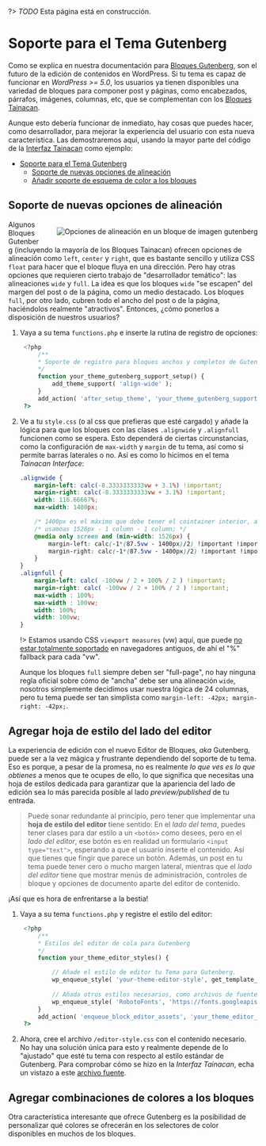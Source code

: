 ?> _TODO_ Esta página está en construcción.

# Soporte para el Tema Gutenberg

Como se explica en nuestra documentación para [Bloques Gutenberg](/es-mx/gutenberg-blocks.md), son el futuro de la edición de contenidos en WordPress. Si tu tema es capaz de funcionar en *WordPress >= 5.0*, los usuarios ya tienen disponibles una variedad de bloques para componer post y páginas, como encabezados, párrafos, imágenes, columnas, etc, que se complementan con los [Bloques Tainacan](/es-mx/gutenberg-blocks#los-bloques-de-tainacan).

Aunque esto debería funcionar de inmediato, hay cosas que puedes hacer, como desarrollador, para mejorar la experiencia del usuario con esta nueva característica. Las demostraremos aquí, usando la mayor parte del código de la [Interfaz Tainacan](https://wordpress.org/themes/tainacan-interface/) como ejemplo:

- [Soporte para el Tema Gutenberg](#soporte-para-el-tema-gutenberg)
  - [Soporte de nuevas opciones de alineación](#soporte-de-nuevas-opciones-de-alineacion)
  - [Añadir soporte de esquema de color a los bloques](#agregar-combinaciones-de-colores-a-los-bloques)

## Soporte de nuevas opciones de alineación

<div style="float: right; margin-left: 32px;">

![Opciones de alineación en un bloque de imagen gutenberg](/_assets/images/theme-gutenberg-support-1.jpeg ':size=250')

</div>

Algunos Bloques Gutenberg (incluyendo la mayoría de los Bloques Tainacan) ofrecen opciones de alineación como `left`, `center` y `right`, que es bastante sencillo y utiliza CSS `float` para hacer que el bloque fluya en una dirección. Pero hay otras opciones que requieren cierto trabajo de "desarrollador temático": las alineaciones `wide` y `full`. La idea es que los bloques `wide` "se escapen" del margen del post o de la página, como un medio destacado. Los bloques `full`, por otro lado, cubren todo el ancho del post o de la página, haciéndolos realmente "atractivos". Entonces, ¿cómo ponerlos a disposición de nuestros usuarios?

1. Vaya a su tema `functions.php` e inserte la rutina de registro de opciones:
   ```php
    <?php
        /**
        * Soporte de registro para bloques anchos y completos de Gutenberg
        */
        function your_theme_gutenberg_support_setup() {
            add_theme_support( 'align-wide' );
        }
        add_action( 'after_setup_theme', 'your_theme_gutenberg_support_setup' );
    ?>
   ``` 
2. Ve a tu `style.css` (o al css que prefieras que esté cargado) y añade la lógica para que los bloques con las clases `.alignwide` y `.alignfull` funcionen como se espera. Esto dependerá de ciertas circunstancias, como la configuración de `max-width` y `margin` de tu tema, así como si permite barras laterales o no. Así es como lo hicimos en el tema *Tainacan Interface*:
    ```css
    .alignwide {
        margin-left: calc(-8.3333333333vw + 3.1%) !important;
        margin-right: calc(-8.3333333333vw + 3.1%) !important;
        width: 116.66667%;
        max-width: 1400px;

        /* 1400px es el máximo que debe tener el cointainer interior, así que */
        /* usamoas 1526px - 1 column - 1 column; */
        @media only screen and (min-width: 1526px) {
            margin-left: calc(-1*(87.5vw - 1400px)/2) !important !important;
            margin-right: calc(-1*(87.5vw - 1400px)/2) !important !important;
        }
    }
    .alignfull {
        margin-left: calc( -100vw / 2 + 100% / 2 ) !important;
        margin-right: calc( -100vw / 2 + 100% / 2 ) !important;
        max-width : 100%;
        max-width : 100vw;
        width: 100%;
        width: 100vw;
    }
   ```
   !> Estamos usando CSS `viewport measures` (vw) aquí, que puede [no estar totalmente soportado](https://caniuse.com/#feat=viewport-units ':ignore') en navegadores antiguos, de ahí el "%" fallback para cada "vw". 
   
   Aunque los bloques `full` siempre deben ser "full-page", no hay ninguna regla oficial sobre cómo de "ancha" debe ser una alineación `wide`, nosotros simplemente decidimos usar nuestra lógica de 24 columnas, pero tu tema puede ser tan simplista como `margin-left: -42px; margin-right: -42px;`.

## Agregar hoja de estilo del lado del editor

La experiencia de edición con el nuevo Editor de Bloques, *aka* Gutenberg, puede ser a la vez mágica y frustrante dependiendo del soporte de tu tema. Eso es porque, a pesar de la promesa, no es realmente *lo que ves es lo que obtienes* a menos que te ocupes de ello, lo que significa que necesitas una hoja de estilos dedicada para garantizar que la apariencia del lado de edición sea lo más parecida posible al lado *preview/published* de tu entrada.

> Puede sonar redundante al principio, pero tener que implementar una **hoja de estilo del editor** tiene sentido: En el *lado del tema*, puedes tener clases para dar estilo a un `<botón>` como desees, pero en el *lado del editor*, ese botón es en realidad un formulario `<input type="text">`, esperando a que el usuario inserte el contenido. Así que tienes que fingir que parece un botón. Además, un post en tu tema puede tener cero o mucho margen lateral, mientras que el *lado del editor* tiene que mostrar menús de administración, controles de bloque y opciones de documento aparte del editor de contenido. 

¡Así que es hora de enfrentarse a la bestia!

1. Vaya a su tema `functions.php` y registre el estilo del editor:
   ```php
    <?php
        /**
        * Estilos del editor de cola para Gutenberg
        */
        function your_theme_editor_styles() {

         	// Añade el estilo de editor tu Tema para Gutenberg.
            wp_enqueue_style( 'your-theme-editor-style', get_template_directory_uri() . '/editor-style.css' );
         	
         	// Añada otros estilos necesarios, como archivos de fuentes.
         	wp_enqueue_style( 'RobotoFonts', 'https://fonts.googleapis.com/css?family=Roboto:400,400i,500,500i,700,700i' );
        }
        add_action( 'enqueue_block_editor_assets', 'your_theme_editor_styles' );
    ?>
   ```
2. Ahora, cree el archivo `/editor-style.css` con el contenido necesario. No hay una solución única para esto y realmente depende de lo "ajustado" que esté tu tema con respecto al estilo estándar de Gutenberg. Para comprobar cómo se hizo en la *Interfaz Tainacan*, echa un vistazo a este [archivo fuente](https://github.com/tainacan/tainacan-theme/blob/develop/src/assets/scss/editor-style.scss ':ignore').

## Agregar combinaciones de colores a los bloques

Otra característica interesante que ofrece Gutenberg es la posibilidad de personalizar qué colores se ofrecerán en los selectores de color disponibles en muchos de los bloques.
